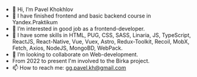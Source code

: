 - 👋 Hi, I’m Pavel Khokhlov
- 👀 I have finished frontend and basic backend course in Yandex.Praktikum
- 👀 I’m interested in good job as a frontend-developer.
- 🌱 I have some skills in HTML, PUG, CSS, SASS, Linaria, JS, TypeScript, ReactJS, React-Native, Vue, Vuex, Astro, Redux-Toolkit, Recoil, MobX, Fetch, Axios, NodeJS, MongoBD, WebPack.
- 💞️ I’m looking to collaborate on Web-development.
- From 2022 to present I'm involved to the Birka project.
- 📫 How to reach me: gg.pavel.kh@gmail.com

<!---
Pavel-Khokhlov/Pavel-Khokhlov is a ✨ special ✨ repository because its `README.md` (this file) appears on your GitHub profile.
You can click the Preview link to take a look at your changes.
--->
